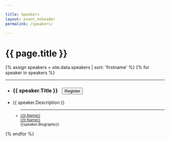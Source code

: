 ```yaml
---

title: Speakers
layout: event_noheader
permalink: /speakers/

---
```


# {{ page.title }}

{% assign speakers = site.data.speakers | sort: 'firstname' %}
{% for speaker in speakers %}
<section class="trainer-section">
<hr>
<ul>
<li><h3 class='training-header'>{{ speaker.Title }}<button class="cta-button grey" onclick="location.href='{{speaker.URL}}';" style="margin-left:1em;cursor: pointer;max-width=80px;">Register</button></h3></li>
<li class="training-desc">{{ speaker.Description }}</li>
    <ul>
        <li style="font-size:smaller;"><hr><div class="training-container"><div class="training-image" style="background-image:url('{{trainer.Image}}');"></div><div class='trainer-container'><a href="/trainers/#{{tr.TrainerId}}">{{tr.Name}}</a></div></div><div class='trainer-container-mobile'><a href="/trainers/#{{speaker.TrainerId}}">{{tr.Name}}</a></div>{{speaker.Biography}}</li>        
    </ul>
</ul>
</section>
{% endfor %}
